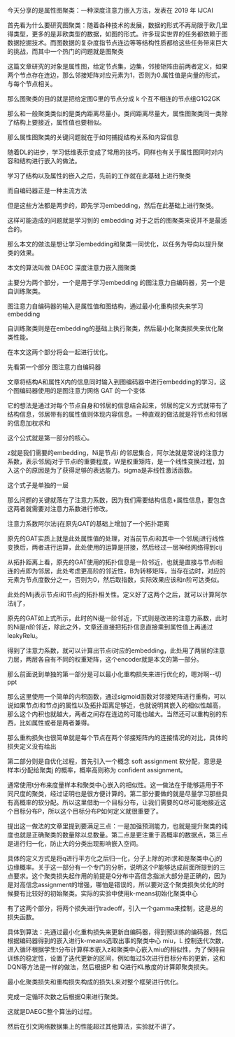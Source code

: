 今天分享的是属性图聚类：一种深度注意力嵌入方法，发表在 2019 年 IJCAI

首先看为什么要研究图聚类：随着各种技术的发展，数据的形式不再局限于欧几里得类型，更多的是非欧类型的数据，如图的形式。许多现实世界的任务都依赖于图数据挖掘技术。而图数据的复杂度指节点连边等等结构性质都给这些任务带来巨大的挑战，而其中一个热门的问题就是图聚类

这篇文章研究的对象是属性图，给定节点集，边集，邻接矩阵由前两者定义，如果两个节点存在连边，那么邻接矩阵对应元素为1，否则为0.属性值是向量的形式，与每个节点相关。

那么图聚类的目的就是把给定图G里的节点分成 k 个互不相连的节点组G1G2GK

那么和一般聚类类似的是类内距离尽量小，类间距离尽量大，属性图聚类同一类除了结构上要接近，属性值也要相似。

那么属性图聚类的关键问题就在于如何捕捉结构关系和内容信息

随着DL的进步，学习低维表示变成了常用的技巧。同样也有关于属性图同时对内容和结构进行嵌入的做法。

学习了结构以及属性的嵌入之后，先前的工作就在此基础上进行聚类

而自编码器正是一种主流方法

但是这些方法都是两步的，即先学习embedding，然后在此基础上进行聚类。

这样可能造成的问题就是学习到的 embedding 对于之后的图聚类来说并不是最适合的。

那么本文的做法是想让学习embedding和聚类一同优化，以任务为导向以提升聚类的效果。

本文的算法叫做 DAEGC 深度注意力嵌入图聚类

主要分为两个部分，一个是用于学习embedding 的图注意力自编码器，另一个是自训练聚类。

图注意力自编码器的输入是属性值和图结构，通过最小化重构损失来学习embedding

自训练聚类则是在embedding的基础上执行聚类，然后最小化聚类损失来优化聚类性能。

在本文这两个部分将会一起进行优化。

先看第一个部分 图注意力自编码器

文章将结构A和属性X内的信息同时输入到图编码器中进行embedding的学习，这个图编码器使用的是图注意力网络 GAT 的一个变体

它的想法是通过对每个节点自身和邻居的信息结合起来，邻居的定义方式就带有了结构信息，邻居带有的属性值则体现内容信息。一种直观的做法就是将节点和邻居的信息加权求和

这个公式就是第一部分的核心。

z就是我们需要的embedding，Ni是节点i 的邻居集合，阿尔法就是常说的注意力系数，表示邻居j对于节点i的重要程度，W是权重矩阵，是一个线性变换过程，加入这个的原因是为了获得足够的表达能力。sigma是非线性激活函数。

这个式子是单独的一层

那么问题的关键就落在了注意力系数，因为我们需要结构信息+属性信息，要包含这两者就需要对注意力系数进行修改。

注意力系数阿尔法ij在原先GAT的基础上增加了一个拓扑距离

原先的GAT实质上就是此处属性值的处理，对当前节点i和其中一个邻居j进行线性变换后，两者进行运算，此处使用的运算是拼接，然后经过一层神经网络得到cij

从拓扑距离上看，原先的GAT使用的拓扑信息是一阶邻近，也就是直接与节点i相连的点即为邻居，此处考虑更高阶的邻近性，B为转移矩阵，当存在边时，对应的元素为节点度数分之一，否则为0，然后取指数，实际效果应该和n阶可达类似。

此处的Mij表示节点i和节点j的拓扑相关性。定义好了这两个之后，就可以计算阿尔法ij了，

原先的GAT如上式所示，此时的Ni是一阶邻近，下式则是改进的注意力系数，此时的Ni是n阶邻近，除此之外，文章还直接把拓扑信息直接乘到属性值上再通过leakyRelu。

得到了注意力系数，就可以计算出节点i对应的embedding，此处用了两层的注意力层，两层各自有不同的权重矩阵，这个encoder就是本文的第一部分。

那么前面说到单独的第一部分是可以最小化重构损失来进行优化的，嗯对啊--切ppt

那么这里使用一个简单的内积函数，通过sigmoid函数对邻接矩阵进行重构，可以说如果节点i和节点j的属性以及拓扑距离足够近，也就说明其嵌入的相似性越高，那么这个内积也就越大，两者之间存在连边的可能也越大。当然还可以重构别的东西，比如属性或者是两者兼得。

那么重构损失也很简单就是每个节点在两个邻接矩阵内的连接情况的对比，具体的损失定义没有给出

第二部分则是自优化过程，首先引入一个概念 soft assignment 软分配，意思是样本i分配给聚类j 的概率，概率高则称为 confident assignment。

通常使用t分布来度量样本和聚类中心嵌入的相似性。这一做法在于能够适用于不同尺度的聚类，经过证明也是很方便计算的。第二部分要做的就是尽量学习那些具有高概率的软分配。所以这里借助一个目标分布，让我们需要的Q尽可能地接近这个目标分布P，所以这个目标分布P如何定义就很重要了。

提出这一做法的文章里提到要满足三点：一是加强预测能力，也就是提升聚类的纯度也就是正确聚类的数量除以总数量。第二点是更注重于高概率的数据点，第三点是进行归一化，防止大的分类出现影响嵌入空间。

具体的定义方式是将q进行平方化之后归一化，分子上除的对i求和是聚类中心j的边缘概率。关于这一部分有一个专门的分析，说明这个P能够达成前面所提到的三点要求。这个聚类损失起作用的前提是Q分布中高信念指派大部分是正确的，因为是对高信念assignment的增强，哪怕是错误的，所以要对这个聚类损失优化的时候要有比较好的初始聚类。实际的实验中使用k-means初始化聚类中心

有了这两个部分，将两个损失进行tradeoff，引入一个gamma来控制，这是总的损失函数。

具体到算法：先通过最小化重构损失来更新自编码器，得到预训练的编码器，然后根据编码器得到的嵌入进行k-means选取出事的聚类中心 miu，L 控制迭代次数，进入循环根据学生t分布计算样本嵌入z和聚类中心嵌入miu的相似性，为了保持自训练的稳定性，设置了迭代更新的区间，例如每过5次进行目标分布的更新，这和DQN等方法是一样的做法，然后根据P 和 Q进行KL散度的计算即聚类损失。

最小化聚类损失和重构损失构成的损失L来对整个框架进行优化。

完成一定循环次数之后根据Q来进行聚类。

这就是DAEGC整个算法的过程。

然后在引文网络数据集上的性能超过其他算法，实验就不讲了。
